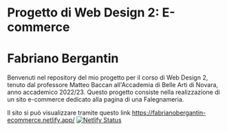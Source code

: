 # Progetto di Web Design 2: E-commerce

# Fabriano Bergantin
Benvenuti nel repository del mio progetto per il corso di Web Design 2, tenuto dal professore Matteo Baccan all'Accademia di Belle Arti di Novara, anno accademico 2022/23. Questo progetto consiste nella realizzazione di un sito e-commerce dedicato alla pagina di una Falegnameria. 

Il sito si può visualizzare tramite questo link
https://fabrianobergantin-ecommerce.netlify.app/
[![Netlify Status](https://api.netlify.com/api/v1/badges/87c9fde5-bc4a-412e-9603-c263285d2962/deploy-status)](https://app.netlify.com/sites/progettoesame/deploys)
